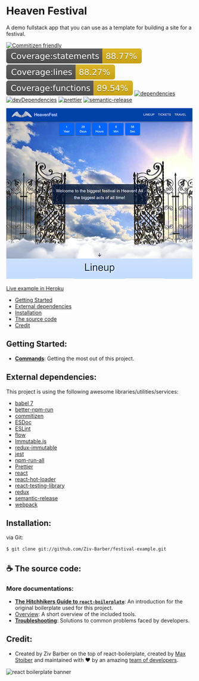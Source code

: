 # Heaven Festival

A demo fullstack app that you can use as a template for building a site for a festival.

[![Commitizen friendly](https://img.shields.io/badge/commitizen-friendly-brightgreen.svg)](http://commitizen.github.io/cz-cli/)
[![coverage statements](./coverage/badge-statements.svg)](https://github.com/pamepeixinho/jest-coverage-badges)
[![coverage lines](./coverage/badge-lines.svg)](https://github.com/pamepeixinho/jest-coverage-badges)
[![coverage functions](./coverage/badge-functions.svg)](https://github.com/pamepeixinho/jest-coverage-badges)
[![dependencies](https://david-dm.org/Ziv-Barber/festival-example.svg?style&#x3D;flat-square)](https://david-dm.org/Ziv-Barber/festival-example)
[![devDependencies](https://david-dm.org/Ziv-Barber/festival-example/dev-status.svg?style&#x3D;flat-square)](https://david-dm.org/Ziv-Barber/festival-example#info&#x3D;devDependencies)
[![prettier](https://img.shields.io/badge/code_style-prettier-ff69b4.svg?style&#x3D;flat-square)](https://github.com/prettier/prettier)
[![semantic-release](https://img.shields.io/badge/%20%20%F0%9F%93%A6%F0%9F%9A%80-semantic--release-e10079.svg)](https://github.com/semantic-release/semantic-release)

![HeavenFest](screen.png)

[Live example in Heroku](https://quiet-dawn-70139.herokuapp.com/)

- [Getting Started](#getstart)
- [External dependencies](#dependencies)
- [Installation](#inst)
- [The source code](#code)
- [Credit](#credit)

<a name="getstart"></a>
## Getting Started: ##

- [**Commands**](docs/general/commands.md): Getting the most out of this project.

<a name="dependencies"></a>
## External dependencies: ##

This project is using the following awesome libraries/utilities/services:

- [babel 7](https://babeljs.io/)
- [better-npm-run](https://github.com/benoror/better-npm-run)
- [commitizen](http://commitizen.github.io/cz-cli)
- [ESDoc](https://esdoc.org/)
- [ESLint](https://eslint.org/)
- [flow](https://flow.org/)
- [Immutable.js](https://facebook.github.io/immutable-js/)
- [redux-immutable](https://github.com/gajus/redux-immutable)
- [jest](https://jestjs.io/)
- [npm-run-all](https://github.com/mysticatea/npm-run-all)
- [Prettier](https://prettier.io/)
- [react](https://reactjs.org/)
- [react-hot-loader](https://github.com/gaearon/react-hot-loader)
- [react-testing-library](https://github.com/kentcdodds/react-testing-library)
- [redux](https://redux.js.org/)
- [semantic-release](https://github.com/semantic-release/semantic-release)
- [webpack](https://webpack.js.org/)

<a name="inst"></a>
## Installation: ##

via Git:

```bash
$ git clone git://github.com/Ziv-Barber/festival-example.git
```

<a name="code"></a>
## :coffee: The source code: ##

### More documentations: ###

- [**The Hitchhikers Guide to `react-boilerplate`**](docs/general/introduction.md): An introduction for the original boilerplate used for this project.
- [Overview](docs/general): A short overview of the included tools.
- [**Troubleshooting**](docs/general/gotchas.md): Solutions to common problems faced by developers.

<a name="credits"></a>
## Credit: ##

- Created by Ziv Barber on the top of react-boilerplate, created by <a href="https://twitter.com/mxstbr">Max Stoiber</a> and maintained with ❤️ by an amazing <a href="https://github.com/orgs/react-boilerplate/teams/core">team of developers</a>.

<img src="https://raw.githubusercontent.com/react-boilerplate/react-boilerplate-brand/master/assets/banner-metal-optimized.jpg" alt="react boilerplate banner" align="center" />
